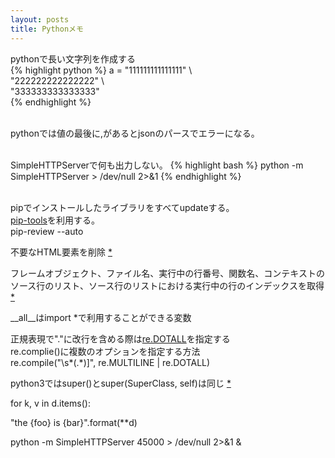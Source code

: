 ```yaml
---
layout: posts
title: Pythonメモ 
---
```

pythonで長い文字列を作成する  
{% highlight python  %}
a = "111111111111111" \  
    "222222222222222" \  
    "333333333333333"   
{% endhighlight %}  
<br/>
    
pythonでは値の最後に,があるとjsonのパースでエラーになる。   
<br/>
   
SimpleHTTPServerで何も出力しない。
{% highlight bash  %}
python -m SimpleHTTPServer > /dev/null 2>&1
{% endhighlight %}  
<br/>
   
pipでインストールしたライブラリをすべてupdateする。   
[pip-tools](https://github.com/nvie/pip-tools)を利用する。   
pip-review --auto
<br/>
   
不要なHTML要素を削除 [*](http://lxml.de/api/lxml.html.clean.Cleaner-class.html)
<br/>

フレームオブジェクト、ファイル名、実行中の行番号、関数名、コンテキストのソース行のリスト、ソース行のリストにおける実行中の行のインデックスを取得 [*](http://docs.python.jp/2/library/inspect.html#inspect-stack)
  
\_\_all\_\_はimport *で利用することができる変数   
   
正規表現で"."に改行を含める際は[re.DOTALL](http://docs.python.jp/2/library/re.html#re.DOTALL)を指定する  
re.complie()に複数のオプションを指定する方法   
re.compile("\s*(.*)\]", re.MULTILINE | re.DOTALL)    
   
python3ではsuper()とsuper(SuperClass, self)は同じ [*](https://docs.python.org/3.4/library/functions.html#super)    
   
for k, v in d.items():     
    
"the {foo} is {bar}".format(**d)     
   
python -m SimpleHTTPServer 45000 > /dev/null 2>&1 &     

